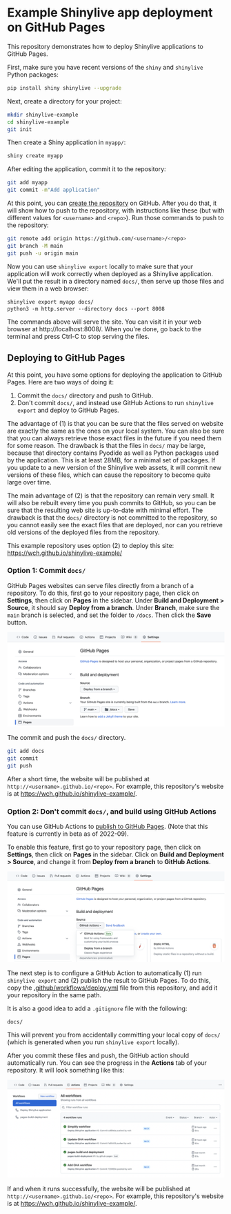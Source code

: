 Example Shinylive app deployment on GitHub Pages
================================================

This repository demonstrates how to deploy Shinylive applications to GitHub Pages.

First, make sure you have recent versions of the `shiny` and `shinylive` Python packages:

```bash
pip install shiny shinylive --upgrade
```

Next, create a directory for your project:

```bash
mkdir shinylive-example
cd shinylive-example
git init
```

Then create a Shiny application in `myapp/`:

```bash
shiny create myapp
```

After editing the application, commit it to the repository:

```bash
git add myapp
git commit -m"Add application"
```

At this point, you can [create the repository](https://github.com/new) on GitHub. After you do that, it will show how to push to the repository, with instructions like these (but with different values for `<username>` and `<repo>`). Run those commands to push to the repository:

```bash
git remote add origin https://github.com/<username>/<repo>
git branch -M main
git push -u origin main
```

Now you can use `shinylive export` locally to make sure that your application will work correctly when deployed as a Shinylive application. We'll put the result in a directory named `docs/`, then serve up those files and view them in a web browser:

```
shinylive export myapp docs/
python3 -m http.server --directory docs --port 8008
```

The commands above will serve the site. You can visit it in your web browser at http://localhost:8008/. When you're done, go back to the terminal and press Ctrl-C to stop serving the files.


## Deploying to GitHub Pages

At this point, you have some options for deploying the application to GitHub Pages. Here are two ways of doing it:

1. Commit the `docs/` directory and push to GitHub.
2. Don't commit `docs/`, and instead use GitHub Actions to run `shinylive export` and deploy to GitHub Pages.

The advantage of (1) is that you can be sure that the files served on website are exactly the same as the ones on your local system. You can also be sure that you can always retrieve those exact files in the future if you need them for some reason. The drawback is that the files in `docs/` may be large, because that directory contains Pyodide as well as Python packages used by the application. This is at least 28MB, for a minimal set of packages. If you update to a new version of the Shinylive web assets, it will commit new versions of these files, which can cause the repository to become quite large over time.

The main advantage of (2) is that the repository can remain very small. It will also be rebuilt every time you push commits to GitHub, so you can be sure that the resulting web site is up-to-date with minimal effort. The drawback is that the `docs/` directory is not committed to the repository, so you cannot easily see the exact files that are deployed, nor can you retrieve old versions of the deployed files from the repository.

This example repository uses option (2) to deploy this site: https://wch.github.io/shinylive-example/


### Option 1: Commit `docs/`

GitHub Pages websites can serve files directly from a branch of a repository. To do this, first go to your repository page, then click on **Settings**, then click on **Pages** in the sidebar. Under **Build and Deployment > Source**, it should say **Deploy from a branch**. Under **Branch**, make sure the `main` branch is selected, and set the folder to `/docs`. Then click the **Save** button.

![Configuring GitHub Pages to deploy from a branch](deploy-branch.png)


The commit and push the `docs/` directory.

```bash
git add docs
git commit
git push
```

After a short time, the website will be published at `http://<username>.github.io/<repo>`. For example, this repository's website is at https://wch.github.io/shinylive-example/.


### Option 2: Don't commit `docs/`, and build using GitHub Actions

You can use GitHub Actions to [publish to GitHub Pages](https://docs.github.com/en/pages/getting-started-with-github-pages/configuring-a-publishing-source-for-your-github-pages-site#publishing-with-a-custom-github-actions-workflow). (Note that this feature is currently in beta as of 2022-09).

To enable this feature, first go to your repository page, then click on **Settings**, then click on **Pages** in the sidebar. Click on **Build and Deployment > Source**, and change it from **Deploy from a branch** to **GitHub Actions**.

![Configuring GitHub Pages to deploy from GitHub Actions](deploy-gha.png)

The next step is to configure a GitHub Action to automatically (1) run `shinylive export` and (2) publish the result to GitHub Pages. To do this, copy the [.github/workflows/deploy.yml](.github/workflows/deploy.yml) file from this repository, and add it your repository in the same path.

It is also a good idea to add a `.gitignore` file with the following:

```
docs/
```

This will prevent you from accidentally committing your local copy of `docs/` (which is generated when you run `shinylive export` locally).

After you commit these files and push, the GitHub action should automatically run. You can see the progress in the **Actions** tab of your repository. It will look something like this:

![GitHub Actions status](actions-tab.png)

If and when it runs successfully, the website will be published at `http://<username>.github.io/<repo>`. For example, this repository's website is at https://wch.github.io/shinylive-example/.
